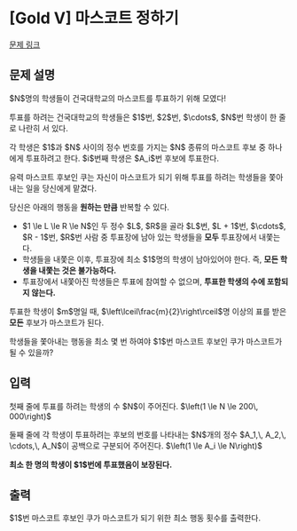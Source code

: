 # [Gold V] 마스코트 정하기

[문제 링크](https://www.acmicpc.net/problem/33705) 

## 문제 설명

<p>$N$명의 학생들이 건국대학교의 마스코트를 투표하기 위해 모였다!</p>

<p>투표를 하려는 건국대학교의 학생들은 $1$번, $2$번, $\cdots$, $N$번 학생이 한 줄로 나란히 서 있다.</p>

<p>각 학생은 $1$과 $N$ 사이의 정수 번호를 가지는 $N$ 종류의 마스코트 후보 중 하나에게 투표하려고 한다. $i$번째 학생은 $A_i$번 후보에 투표한다.</p>

<p>유력 마스코트 후보인 쿠는 자신이 마스코트가 되기 위해 투표를 하려는 학생들을 쫓아내는 일을 당신에게 맡겼다.</p>

<p>당신은 아래의 행동을 <strong>원하는 만큼</strong> 반복할 수 있다.</p>

<ul>
	<li>$1 \le L \le R \le N$인 두 정수 $L$, $R$을 골라 $L$번, $L + 1$번, $\cdots$, $R - 1$번, $R$번 사람 중 투표장에 남아 있는 학생들을 <strong>모두</strong> 투표장에서 내쫓는다.</li>
	<li>학생들을 내쫓은 이후, 투표장에 최소 $1$명의 학생이 남아있어야 한다. 즉, <strong>모든 학생을 내쫓는 것은 불가능하다.</strong></li>
	<li>투표장에서 내쫓아진 학생들은 투표에 참여할 수 없으며, <strong>투표한 학생의 수에 포함되지 않는다.</strong></li>
</ul>

<p>투표한 학생이 $m$명일 때, $\left\lceil\frac{m}{2}\right\rceil$명 이상의 표를 받은 <strong>모든</strong> 후보가 마스코트가 된다.</p>

<p>학생들을 쫓아내는 행동을 최소 몇 번 하여야 $1$번 마스코트 후보인 쿠가 마스코트가 될 수 있을까?</p>

## 입력 

 <p>첫째 줄에 투표를 하려는 학생의 수 $N$이 주어진다. $\left(1 \le N \le 200\, 000\right)$</p>

<p>둘째 줄에 각 학생이 투표하려는 후보의 번호를 나타내는 $N$개의 정수 $A_1,\, A_2,\, \cdots,\, A_N$이 공백으로 구분되어 주어진다. $\left(1 \le A_i \le N\right)$</p>

<p><strong>최소 한 명의 학생이 $1$번에 투표했음이 보장된다.</strong></p>

## 출력 

 <p>$1$번 마스코트 후보인 쿠가 마스코트가 되기 위한 최소 행동 횟수를 출력한다.</p>

